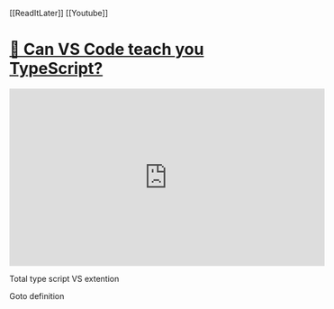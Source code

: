 [[ReadItLater]] [[Youtube]]

# [🔴 Can VS Code teach you TypeScript?](https://www.youtube.com/watch?v=tDT214cE6Lo)

<iframe width="560" height="315" src="https://www.youtube.com/embed/tDT214cE6Lo" title="YouTube video player" frameborder="0" allow="accelerometer; autoplay; clipboard-write; encrypted-media; gyroscope; picture-in-picture" allowfullscreen></iframe>




Total type script VS extention 

Goto definition 

   